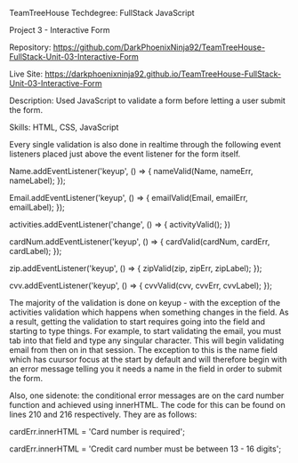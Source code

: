 TeamTreeHouse Techdegree: FullStack JavaScript

Project 3 - Interactive Form

Repository: https://github.com/DarkPhoenixNinja92/TeamTreeHouse-FullStack-Unit-03-Interactive-Form

Live Site: https://darkphoenixninja92.github.io/TeamTreeHouse-FullStack-Unit-03-Interactive-Form

Description: Used JavaScript to validate a form before letting a user submit the form.

Skills: HTML, CSS, JavaScript


Every single validation is also done in realtime through the following event listeners placed just above the event listener for the form itself.

Name.addEventListener('keyup', () => {
    nameValid(Name, nameErr, nameLabel);
});

Email.addEventListener('keyup', () => {
    emailValid(Email, emailErr, emailLabel);
});

activities.addEventListener('change', () => {
    activityValid();
})

cardNum.addEventListener('keyup', () => {
    cardValid(cardNum, cardErr, cardLabel);
});

zip.addEventListener('keyup', () => {
    zipValid(zip, zipErr, zipLabel);
});

cvv.addEventListener('keyup', () => {
    cvvValid(cvv, cvvErr, cvvLabel);
});




The majority of the validation is done on keyup - with the exception of the activities validation which happens when something changes in the field. As a result, getting the validation to start requires going into the field and starting to type things.
For example, to start validating the email, you must tab into that field and type any singular character. This will begin validating email from then on in that session. The exception to this is the name field which has cuursor focus at the start by default
and will therefore begin with an error message telling you it needs a name in the field in order to submit the form.

Also, one sidenote: the conditional error messages are on the card number function and achieved using innerHTML. The code for this can be found on lines 210 and 216 respectively. They are as follows:


cardErr.innerHTML = 'Card number is required';

cardErr.innerHTML = 'Credit card number must be between 13 - 16 digits';
